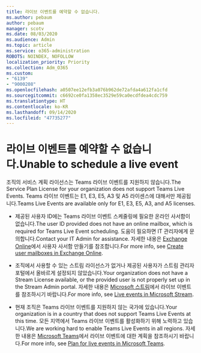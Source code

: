 ```yaml
---
title: 라이브 이벤트를 예약할 수 없습니다.
ms.author: pebaum
author: pebaum
manager: scotv
ms.date: 08/03/2020
ms.audience: Admin
ms.topic: article
ms.service: o365-administration
ROBOTS: NOINDEX, NOFOLLOW
localization_priority: Priority
ms.collection: Adm_O365
ms.custom:
- "6139"
- "9000208"
ms.openlocfilehash: a0507ee12efb3a076b962de72afda4a612fa1cfd
ms.sourcegitcommit: c6692ce0fa1358ec3529e59ca0ecdfdea4cdc759
ms.translationtype: HT
ms.contentlocale: ko-KR
ms.lasthandoff: 09/14/2020
ms.locfileid: "47735277"
---
```

# <a name="unable-to-schedule-a-live-event"></a><span data-ttu-id="8ab4a-102">라이브 이벤트를 예약할 수 없습니다.</span><span class="sxs-lookup"><span data-stu-id="8ab4a-102">Unable to schedule a live event</span></span>

<span data-ttu-id="8ab4a-103">조직의 서비스 계획 라이선스는 Teams 라이브 이벤트를 지원하지 않습니다.</span><span class="sxs-lookup"><span data-stu-id="8ab4a-103">The Service Plan License for your organization does not support Teams Live Events.</span></span> <span data-ttu-id="8ab4a-104">Teams 라이브 이벤트는 E1, E3, E5, A3 및 A5 라이센스에 대해서만 제공됩니다.</span><span class="sxs-lookup"><span data-stu-id="8ab4a-104">Teams Live Events are available only for E1, E3, E5, A3, and A5 licenses.</span></span>

- <span data-ttu-id="8ab4a-105">제공된 사용자 ID에는 Teams 라이브 이벤트 스케줄링에 필요한 온라인 사서함이 없습니다.</span><span class="sxs-lookup"><span data-stu-id="8ab4a-105">The user ID provided does not have an online mailbox, which is required for Teams Live Event scheduling.</span></span> <span data-ttu-id="8ab4a-106">도움이 필요하면 IT 관리자에게 문의합니다.</span><span class="sxs-lookup"><span data-stu-id="8ab4a-106">Contact your IT Admin for assistance.</span></span> <span data-ttu-id="8ab4a-107">자세한 내용은 [Exchange Online](https://docs.microsoft.com/exchange/recipients-in-exchange-online/create-user-mailboxes)에서 사용자 사서함 만들기를 참조합니다.</span><span class="sxs-lookup"><span data-stu-id="8ab4a-107">For more info, see [Create user mailboxes in Exchange Online](https://docs.microsoft.com/exchange/recipients-in-exchange-online/create-user-mailboxes).</span></span>

- <span data-ttu-id="8ab4a-108">조직에서 사용할 수 있는 스트림 라이선스가 없거나 제공된 사용자가 스트림 관리자 포털에서 올바르게 설정되지 않았습니다.</span><span class="sxs-lookup"><span data-stu-id="8ab4a-108">Your organization does not have a Stream License available, or the provided user is not properly set up in the Stream Admin portal.</span></span> <span data-ttu-id="8ab4a-109">자세한 내용은 [Microsoft 스트림](https://docs.microsoft.com/stream/live-event-overview)에서 라이브 이벤트를 참조하시기 바랍니다.</span><span class="sxs-lookup"><span data-stu-id="8ab4a-109">For more info, see [Live events in Microsoft Stream](https://docs.microsoft.com/stream/live-event-overview).</span></span>

- <span data-ttu-id="8ab4a-110">현재 조직은 Teams 라이브 이벤트를 지원하지 않는 국가에 있습니다.</span><span class="sxs-lookup"><span data-stu-id="8ab4a-110">Your organization is in a country that does not support Teams Live Events at this time.</span></span> <span data-ttu-id="8ab4a-111">모든 지역에서 Teams 라이브 이벤트를 활성화하기 위해 노력하고 있습니다.</span><span class="sxs-lookup"><span data-stu-id="8ab4a-111">We are working hard to enable Teams Live Events in all regions.</span></span> <span data-ttu-id="8ab4a-112">자세한 내용은 [Microsoft Teams](https://docs.microsoft.com/microsoftteams/teams-live-events/plan-for-teams-live-events)에서 라이브 이벤트에 대한 계획을 참조하시기 바랍니다.</span><span class="sxs-lookup"><span data-stu-id="8ab4a-112">For more info, see [Plan for live events in Microsoft Teams](https://docs.microsoft.com/microsoftteams/teams-live-events/plan-for-teams-live-events).</span></span>
